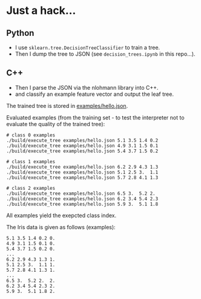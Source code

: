 # Just a hack...

## Python
 * I use `sklearn.tree.DecisionTreeClassifier` to train a tree.
 * Then I dump the tree to JSON (see `decision_trees.ipynb` in this repo...).

## C++
 * Then I parse the JSON via the nlohmann library into C++.
 * and classify an example feature vector and output the leaf tree.

The trained tree is stored in [examples/hello.json](examples/hello.json).

Evaluated examples (from the training set - to test the interpreter not to evaluate the quality of the trained tree):
```
# class 0 examples
./build/execute_tree examples/hello.json 5.1 3.5 1.4 0.2
./build/execute_tree examples/hello.json 4.9 3.1 1.5 0.1
./build/execute_tree examples/hello.json 5.4 3.7 1.5 0.2

# class 1 examples
./build/execute_tree examples/hello.json 6.2 2.9 4.3 1.3
./build/execute_tree examples/hello.json 5.1 2.5 3.  1.1
./build/execute_tree examples/hello.json 5.7 2.8 4.1 1.3

# class 2 examples
./build/execute_tree examples/hello.json 6.5 3.  5.2 2. 
./build/execute_tree examples/hello.json 6.2 3.4 5.4 2.3
./build/execute_tree examples/hello.json 5.9 3.  5.1 1.8
```

All examples yield the exepcted class index.

The Iris data is given as follows (examples):
```
5.1 3.5 1.4 0.2 0.
4.9 3.1 1.5 0.1 0.
5.4 3.7 1.5 0.2 0.
...
6.2 2.9 4.3 1.3 1.
5.1 2.5 3.  1.1 1.
5.7 2.8 4.1 1.3 1.
...
6.5 3.  5.2 2.  2.
6.2 3.4 5.4 2.3 2.
5.9 3.  5.1 1.8 2.
```